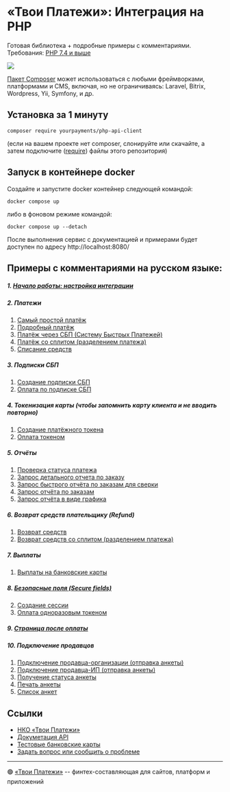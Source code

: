# «Твои Платежи»: Интеграция на PHP
Готовая библиотека + подробные примеры с комментариями. Требования: [PHP 7.4 и выше](https://github.com/yourpayments/php-api-client/blob/main/composer.json)

![](https://repository-images.githubusercontent.com/638835276/2067d028-b541-4355-b069-3c12c8a28042)

[Пакет Composer](https://packagist.org/packages/yourpayments/php-api-client) может 
использоваться с любыми фреймворками, платформами и CMS, включая, но не ограничиваясь: Laravel, Bitrix, Wordpress, Yii, Symfony, и др.

## Установка за 1 минуту
```shell
composer require yourpayments/php-api-client
```
(если на вашем проекте нет composer, слонируйте или скачайте, а затем подключите ([require](https://www.php.net/manual/ru/function.require.php)) файлы этого репозитория)

## Запуск в контейнере docker
Создайте и запустите docker контейнер следующей командой:
```shell
docker compose up
```
либо в фоновом режиме командой:
```shell
docker compose up --detach
```
После выполнения сервис с документацией и примерами будет доступен по адресу http://localhost:8080/
 
## Примеры с комментариями на русском языке:
##### 1. [Начало работы: настройка интеграции](src/Examples/start.php)

##### 2. Платежи
1. [Cамый простой платёж](src/Examples/simpleGetPaymentLink.php)
2. [Подробный платёж](src/Examples/getPaymentLink.php)
3. [Платёж через СБП (Систему Быстрых Платежей)](src/Examples/getFasterPayment.php)
4. [Платёж со сплитом (разделением платежа)](src/Examples/getPaymentLinkMarketplace.php)
5. [Списание средств](src/Examples/paymentCapture.php)

##### 3. Подписки СБП  
1. [Создание подписки СБП](src/Examples/getBindingFasterPayment.php)
2. [Оплата по подписке СБП](src/Examples/paymentByFasterBinding.php)
   
##### 4. Токенизация карты (чтобы запомнить карту клиента и не вводить повторно)
1. [Создание платёжного токена ](src/Examples/getToken.php)
2. [Оплата токеном](src/Examples/paymentByToken.php)
  
##### 5. Отчёты
1. [Проверка статуса платежа](src/Examples/paymentGetStatus.php)
2. [Запрос детального отчета по заказу](src/Examples/getReportOrderDetails.php)
3. [Запрос быстрого отчёта по заказам для сверки](src/Examples/getReportOrder.php)
4. [Запрос отчёта по заказам](src/Examples/getReportGeneral.php)
5. [Запрос отчёта в виде графика](src/Examples/getReportChart.php)

##### 6. Возврат средств плательщику (Refund)
1. [Возврат средств](src/Examples/paymentRefund.php)
2. [Возврат средств со сплитом (разделением платежа)](src/Examples/paymentRefundMarketplace.php)

##### 7. Выплаты
1. [Выплаты на банковские карты](src/Examples/payoutCreate.php)

##### 8. [Безопасные поля (Secure fields)](src/Examples/secureFields.php)
2. [Создание сессии](src/Examples/getSession.php)
3. [Оплата одноразовым токеном](src/Examples/oneTimeTokenPayment.php)

##### 9. [Страница после оплаты](src/Examples/returnPage.php)

##### 10. Подключение продавцов
1. [Подключение продавца-организации (отправка анкеты)](src/Examples/qstCreateOrg.php)
2. [Подключение продавца-ИП (отправка анкеты)](src/Examples/qstCreateIp.php)
3. [Получение статуса анкеты](src/Examples/qstStatus.php)
4. [Печать анкеты](src/Examples/qstPrint.php)
5. [Список анкет](src/Examples/qstList.php)

## Ссылки
- [НКО «Твои Платежи»](https://YPMN.ru/)
- [Докуметация API](https://ypmn.ru/ru/documentation/)
- [Тестовые банковские карты](https://ypmn.ru/ru/documentation/#tag/testing)
- [Задать вопрос или сообщить о проблеме](https://github.com/yourpayments/php-api-client/issues/new)

-------------
🟢 [«Твои Платежи»](https://YPMN.ru/ "Платёжная система для сайтов, платформ и приложений") -- финтех-составляющая для сайтов, платформ и приложений
